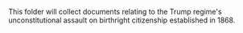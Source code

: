 This folder will collect documents relating to the Trump regime's unconstitutional assault on birthright citizenship established in 1868.
